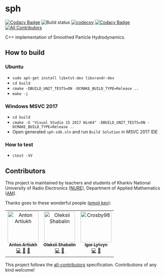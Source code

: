# sph
[![Codacy Badge](https://api.codacy.com/project/badge/Grade/9fe879c0e758485d8c472345fbe1874d)](https://app.codacy.com/app/aartiukh/sph-sdk?utm_source=github.com&utm_medium=referral&utm_content=aartiukh/sph-sdk&utm_campaign=Badge_Grade_Settings)
![Build status](https://travis-ci.com/aartiukh/sph.svg?branch=develop) [![codecov](https://codecov.io/gh/aartiukh/sph/branch/develop/graph/badge.svg)](https://codecov.io/gh/aartiukh/sph) [![Codacy Badge](https://api.codacy.com/project/badge/Grade/85727c26d7fc4fd5b65e631e8a6aeca1)](https://app.codacy.com/app/aartiukh/sph?utm_source=github.com&utm_medium=referral&utm_content=aartiukh/sph&utm_campaign=Badge_Grade_Dashboard) [![All Contributors](https://img.shields.io/badge/all_contributors-3-orange.svg?style=flat-square)](#contributors)

C++ implementation of Smoothed Particle Hydrodynamics.

## How to build

### Ubuntu

* `sudo apt-get install libxtst-dev libxrandr-dev`
* `cd build`
* `cmake -DBUILD_UNIT_TESTS=ON -DCMAKE_BUILD_TYPE=Release ..`
*  `make -j`

### Windows MSVC 2017
* `cd build`
* `cmake -G "Visual Studio 15 2017 Win64" -DBUILD_UNIT_TESTS=ON -DCMAKE_BUILD_TYPE=Release ..`
*  Open generated `sph-sdk.sln` and run `Build Solution` in MSVC 2017 IDE

### How to test
* `ctest -VV`

## Contributors

This project is maintained by teachers and students of Kharkiv National University of Radio Electronics ([NURE](https://nure.ua/en/)),  Department of Applied Mathematics ([AM](https://nure.ua/en/department/department-of-applied-mathematics-am)).

Thanks goes to these wonderful people ([emoji key](https://allcontributors.org/docs/en/emoji-key)):

<!-- ALL-CONTRIBUTORS-LIST:START - Do not remove or modify this section -->
<!-- prettier-ignore -->
<table><tr><td align="center"><a href="https://github.com/aartiukh"><img src="https://avatars2.githubusercontent.com/u/6399458?v=4" width="100px;" alt="Anton Artiukh"/><br /><sub><b>Anton Artiukh</b></sub></a><br /><a href="https://github.com/aartiukh/sph/commits?author=aartiukh" title="Code">💻</a> <a href="https://github.com/aartiukh/sph/commits?author=aartiukh" title="Documentation">📖</a> <a href="#review-aartiukh" title="Reviewed Pull Requests">👀</a></td><td align="center"><a href="https://github.com/ShabalinOleksii"><img src="https://avatars2.githubusercontent.com/u/40167922?v=4" width="100px;" alt="Oleksii Shabalin"/><br /><sub><b>Oleksii Shabalin</b></sub></a><br /><a href="https://github.com/aartiukh/sph/commits?author=ShabalinOleksii" title="Code">💻</a> <a href="https://github.com/aartiukh/sph/commits?author=ShabalinOleksii" title="Documentation">📖</a></td><td align="center"><a href="https://github.com/Crosby98"><img src="https://avatars0.githubusercontent.com/u/49843837?v=4" width="100px;" alt="Crosby98"/><br /><sub><b>Igor Lytvyn</b></sub></a><br /><a href="https://github.com/aartiukh/sph/commits?author=Crosby98" title="Code">💻</a> <a href="https://github.com/aartiukh/sph/commits?author=Crosby98" title="Documentation">📖</a></td></tr></table>

<!-- ALL-CONTRIBUTORS-LIST:END -->

This project follows the [all-contributors](https://github.com/all-contributors/all-contributors) specification. Contributions of any kind welcome!
